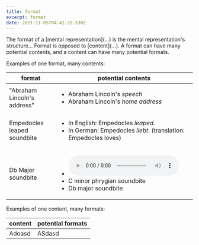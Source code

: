 ```yaml
---
title: format
excerpt: format
date: 2021-11-05T04:41:25.530Z
---
```

The format of a \[mental representation](...) is the mental representation's structure... Format is opposed to \[content](...). A format can have many potential contents, and a content can have many potential formats. 

Examples of one format, many contents:

| format                      | potential contents                                                                                                                                                               |
| --------------------------- | -------------------------------------------------------------------------------------------------------------------------------------------------------------------------------- |
| "Abraham Lincoln's address" | <ul> <li>Abraham Lincoln's *speech*</li> <li>Abraham Lincoln's *home address*</li> </ul>                                                                                         |
| Empedocles leaped soundbite | <ul> <li>In English: Empedocles *leaped*.</li> <li>In German: Empedocles *liebt*. (translation: Empedocles loves)</li> </ul>                                                     |
| Db Major soundbite          | <ul> <li> <audio controls> <source src="/uploads/bii-in-c-phrygian.wav" type="audio/wav" /></audio> </li> <li>C minor phrygian soundbite</li> <li>Db major soundbite</li> </ul>  |

Examples of one content, many formats:

| content | potential formats |
| ------- | ----------------- |
| Adoasd  | ASdasd            |